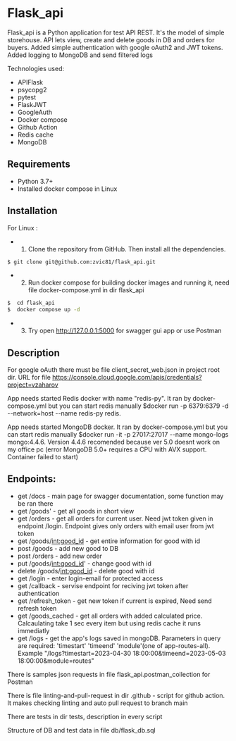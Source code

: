 # Flask_api
Flask_api is a Python application for test API REST. It's the model of simple storehouse. API lets view, create and delete goods in DB and orders for buyers. Added simple authentication with google oAuth2 and JWT tokens. Added logging to MongoDB and send filtered logs

Technologies used:
- APIFlask
- psycopg2
- pytest
- FlaskJWT
- GoogleAuth
- Docker compose
- Github Action
- Redis cache
- MongoDB


## Requirements

- Python 3.7+
- Installed docker compose in Linux

## Installation

For Linux :
- 1) Clone the repository from GitHub. Then install all the dependencies.
```bash
$ git clone git@github.com:zvic81/flask_api.git
```
- 2) Run docker compose for building docker images and running it, need file docker-compose.yml in dir flask_api
```bash
$  cd flask_api
$  docker compose up -d
```
- 3) Try open http://127.0.0.1:5000 for swagger gui app or use Postman

## Description

For google oAuth there must be file client_secret_web.json in project root dir. URL for file https://console.cloud.google.com/apis/credentials?project=vzaharov

App needs started Redis docker with name "redis-py". It ran by docker-compose.yml but you can start redis manually $docker run -p 6379:6379 -d --network=host --name redis-py redis.

App needs started MongoDB docker. It ran by docker-compose.yml but you can start redis manually $docker run -it -p 27017:27017 --name mongo-logs mongo:4.4.6. Version 4.4.6 recomended because ver 5.0 doesnt work on my office pc (error MongoDB 5.0+ requires a CPU with AVX support. Container failed to start)

## Endpoints:

- get /docs - main page for swagger documentation, some function may be ran there
- get /goods' - get all goods in short view
- get /orders - get all orders for current user. Need jwt token given in endpoint /login. Endpoint gives only orders with email user from jwt token
- get /goods/<int:good_id> - get entire information for good with id
- post /goods - add new good to DB
- post /orders - add new order
- put /goods/<int:good_id>' - change good with id
- delete /goods/<int:good_id> - delete good with id
- get /login - enter login-email for protected access
- get /callback - servise endpoint for reciving jwt token after authentication
- get /refresh_token - get new token if current is expired, Need send refresh token
- get /goods_cached - get all orders with added calculated price. Calcaulating take 1 sec every item but using redis cache it runs immediatly
- get /logs - get the app's logs saved in mongoDB. Parameters in query are required: 'timestart' 'timeend' 'module'(one of app-routes-all). Example "/logs?timestart=2023-04-30 18:00:00&timeend=2023-05-03 18:00:00&module=routes"

There is samples json requests in file flask_api.postman_collection for Postman

There is file linting-and-pull-request in dir .github  - script for github action. It makes checking linting and auto pull request to branch main

There are tests in dir tests, description in every script

Structure of DB and test data in file db/flask_db.sql
